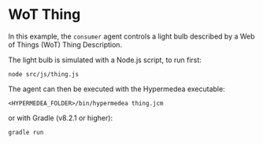 # WoT Thing

In this example, the `consumer` agent controls a light bulb
described by a Web of Things (WoT) Thing Description.

The light bulb is simulated with a Node.js script, to run first:
```shell
node src/js/thing.js
```

The agent can then be executed with the Hypermedea executable:
```shell
<HYPERMEDEA_FOLDER>/bin/hypermedea thing.jcm
```
or with Gradle (v8.2.1 or higher):
```shell
gradle run
```